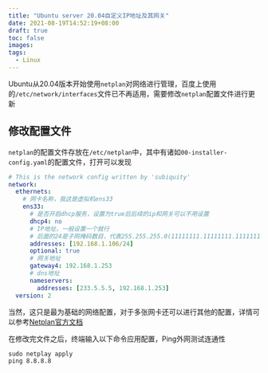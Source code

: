 ```yaml
---
title: "Ubuntu server 20.04自定义IP地址及其网关"
date: 2021-08-19T14:52:19+08:00
draft: true
toc: false
images:
tags: 
  - Linux
---
```


Ubuntu从20.04版本开始使用`netplan`对网络进行管理，百度上使用的`/etc/network/interfaces`文件已不再适用，需要修改`netplan`配置文件进行更新

## 修改配置文件
`netplan`的配置文件存放在`/etc/netplan`中，其中有诸如`00-installer-config.yaml`的配置文件，打开可以发现

```yaml
# This is the network config written by 'subiquity'
network:
  ethernets:
    # 网卡名称，我这是虚拟机ens33
    ens33:
      # 是否开启dhcp服务，设置为true后后续的ip和网关可以不用设置
      dhcp4: no
      # IP地址，一般设置一个就行
      # 后面的24是子网掩码数目，代表255.255.255.0(11111111.11111111.11111111.00000000)
      addresses: [192.168.1.106/24]
      optional: true
      # 网关地址
      gateway4: 192.168.1.253
      # dns地址
      nameservers:
        addresses: [233.5.5.5, 192.168.1.253]
  version: 2
```

当然，这只是最为基础的网络配置，对于多张网卡还可以进行其他的配置，详情可以参考[Netplan官方文档]("https://netplan.io/examples/")

在修改完文件之后，终端输入以下命令应用配置，Ping外网测试连通性

    sudo netplay apply
    ping 8.8.8.8